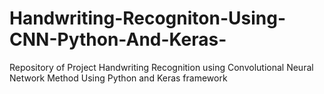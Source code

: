 # Handwriting-Recogniton-Using-CNN-Python-And-Keras-
Repository of Project Handwriting Recognition using Convolutional Neural Network Method Using Python and Keras framework
